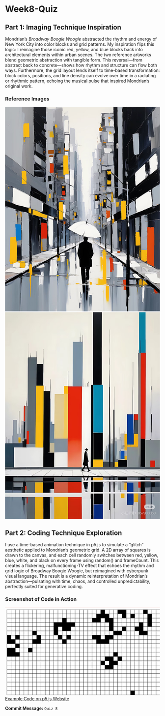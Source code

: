 # Week8-Quiz
## Part 1: Imaging Technique Inspiration
Mondrian’s *Broadway Boogie Woogie* abstracted the rhythm and energy of New York City into color blocks and grid patterns. My inspiration flips this logic: I reimagine those iconic red, yellow, and blue blocks back into architectural elements within urban scenes. The two reference artworks blend geometric abstraction with tangible form. This reversal—from abstract back to concrete—shows how rhythm and structure can flow both ways. Furthermore, the grid layout lends itself to time-based transformation: block colors, positions, and line density can evolve over time in a radiating or rhythmic pattern, echoing the musical pulse that inspired Mondrian’s original work.

### Reference Images
![Urban Mondrian Style 1](Inspiration1.jpg)  
![Urban Mondrian Style 2](Inspiration2.jpg)

## Part 2: Coding Technique Exploration
I use a time-based animation technique in p5.js to simulate a “glitch” aesthetic applied to Mondrian’s geometric grid. A 2D array of squares is drawn to the canvas, and each cell randomly switches between red, yellow, blue, white, and black on every frame using random() and frameCount. This creates a flickering, malfunctioning-TV effect that echoes the rhythm and grid logic of Broadway Boogie Woogie, but reimagined with cyberpunk visual language. The result is a dynamic reinterpretation of Mondrian’s abstraction—pulsating with time, chaos, and controlled unpredictability, perfectly suited for generative coding.

### Screenshot of Code in Action
![Game of Life Screenshot](Game.png)
 [Example Code on p5.js Website](https://p5js.org/examples/math-and-physics-game-of-life/)

 **Commit Message:** `Quiz 8`
